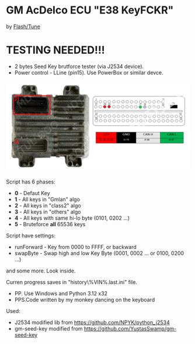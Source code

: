 # GM AcDelco ECU "E38 KeyFCKR"

by [Flash/Tune](https://t.me/obd2help)

# **TESTING NEEDED!!!**

- 2 bytes Seed Key brutforce tester (via J2534 device).
- Power control - LLine (pin15). Use PowerBox or similar devce.

![AcDelco E38 Pinout](pinout/AcDelco_E38_Pinout.png)


Script has 6 phases:
- **0** - Defaut Key
- **1** - All keys in "Gmlan" algo
- **2** - All keys in "class2" algo
- **3** - All keys in "others" algo
- **4** - All keys with same hi-lo byte (0101, 0202 ...)
- **5** - Bruteforce **all** 65536 keys

Script have settings:
- runForward - Key from 0000 to FFFF, or backward
- swapByte - Swap high and low Key Byte (0001, 0002 ... or 0100, 0200 ...)

and some more. Look inside.


Curren progress saves in "history\\%VIN%.last.ini" file.

- PP.  Use Windows and Python 3.12 x32
- PPS.Code written by my monkey danсing on the keyboard


Used:
- J2534 modified lib from https://github.com/NPYK/python_j2534
- gm-seed-key modified from https://github.com/YustasSwamp/gm-seed-key
